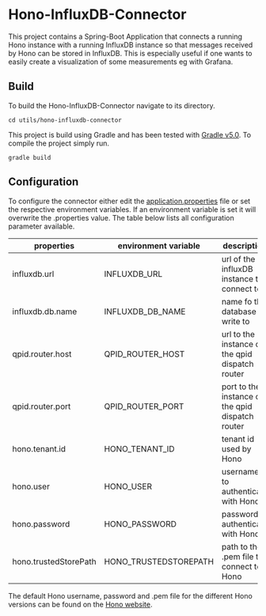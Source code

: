 <!--
******************************************************************************
Copyright (c) 2017 Bosch Software Innovations GmbH.

All rights reserved. This program and the accompanying materials
are made available under the terms of the Eclipse Public License v2.0
which accompanies this distribution, and is available at
https://www.eclipse.org/org/documents/epl-2.0/index.php

Contributors:
     Johannes Kristan (Bosch Software Innovations GmbH) - initial API and functionality
*****************************************************************************
-->

# Hono-InfluxDB-Connector

This project contains a Spring-Boot Application that connects a running Hono instance with a running InfluxDB instance
so that messages received by Hono can be stored in InfluxDB. This is especially useful if one wants
to easily create a visualization of some measurements eg with Grafana.

## Build 

To build the Hono-InfluxDB-Connector navigate to its directory.

`cd utils/hono-influxdb-connector`

This project is build using Gradle and has been tested with [Gradle v5.0](https://github.com/gradle/gradle/releases/tag/v5.0.0).
To compile the project simply run.

`gradle build`

## Configuration

To configure the connector either edit the [application.properties](src/main/resources/application.properties) file or set the respective environment variables.
If an environment variable is set it will overwrite the .properties value.
The table below lists all configuration parameter available.

| properties            | environment variable  | description                                      |
|-----------------------|-----------------------|--------------------------------------------------|
| influxdb.url          | INFLUXDB_URL          | url of the influxDB instance to connect to       |
| influxdb.db.name      | INFLUXDB_DB_NAME      | name fo the database to write to                 |
| qpid.router.host      | QPID_ROUTER_HOST      | url to the instance of the qpid dispatch router  |
| qpid.router.port      | QPID_ROUTER_PORT      | port to the instance of the qpid dispatch router |
| hono.tenant.id        | HONO_TENANT_ID        | tenant id used by Hono                           |
| hono.user             | HONO_USER             | username to authenticate with Hono               |
| hono.password         | HONO_PASSWORD         | password to authenticate with Hono               |
| hono.trustedStorePath | HONO_TRUSTEDSTOREPATH | path to the .pem file to connect to Hono         |

The default Hono username, password and .pem file for the different Hono versions can be found on the [Hono website](https://www.eclipse.org/hono/).
